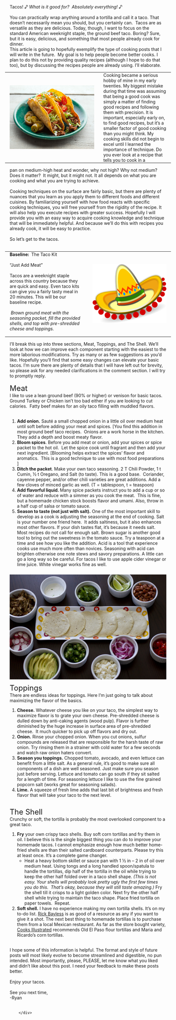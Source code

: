 ---
---

<div class="blog-content">
				<div class="paragraph" style="text-align:left;">Tacos! <em>&#9834; What is it good for?&nbsp; Absolutely everything! </em><em>&#9834;</em>&nbsp;<br />&#8203;<br />You can practically wrap anything around a tortilla and call it a taco. That doesn&rsquo;t necessarily mean you should, but you certainly can.&nbsp; Tacos are as versatile as they are delicious. Today, though, I want to focus on the standard American weeknight staple, the ground beef taco. Boring? Sure, but it is easy, delicious, and something that most people already cook for dinner.&nbsp; &nbsp;&nbsp;<br />This article is going to hopefully exemplify the type of cooking posts that I will write in the future.&nbsp; My goal is to help people become better cooks. I plan to do this not by providing quality recipes (although I hope to do that too), but by discussing the recipes people are already using. I&rsquo;ll elaborate.</div>  <div><div class="wsite-multicol"><div class="wsite-multicol-table-wrap" style="margin:0 -15px;"> 	<table class="wsite-multicol-table"> 		<tbody class="wsite-multicol-tbody"> 			<tr class="wsite-multicol-tr"> 				<td class="wsite-multicol-col" style="width:56.462585034014%; padding:0 15px;"> 					 						  <div><div class="wsite-image wsite-image-border-none " style="padding-top:10px;padding-bottom:10px;margin-left:0;margin-right:0;text-align:center"> <a> <img src="/images/two-tacos.jpg" alt="Picture" style="width:auto;max-width:100%" /> </a> <div style="display:block;font-size:90%"></div> </div></div>   					 				</td>				<td class="wsite-multicol-col" style="width:43.537414965986%; padding:0 15px;"> 					 						  <div class="paragraph" style="text-align:left;">&#8203;Cooking became a serious hobby of mine in my early twenties. My biggest mistake during that time was assuming that being a good cook was simply a matter of finding good recipes and following them with precision. It is important, especially early on, to find good recipes, but it&rsquo;s a smaller factor of good cooking than you might think. My cooking skills did not begin to excel until I learned the importance of technique. Do you ever look at a recipe that tells you to cook in a&nbsp;</div>   					 				</td>			</tr> 		</tbody> 	</table> </div></div></div>  <div class="paragraph" style="text-align:left;"><span>pan on medium-high heat and wonder, why not high? Why not medium? Does it matter?&nbsp; It might, but it might not. It all depends on what you are cooking and what you are trying to achieve. &nbsp;</span><br /><br />&#8203;Cooking techniques on the surface are fairly basic, but there are plenty of nuances that you learn as you apply them to different foods and different cuisines. By familiarizing yourself with how food reacts with specific cooking techniques, you will free yourself from the rigidity of the recipe. It will also help you execute recipes with greater success. Hopefully I will provide you with an easy way to acquire cooking knowledge and technique that will be immediately helpful. And because we&rsquo;ll do this with recipes you already cook, it will be easy to practice.<br />&#8203;<br />So let&rsquo;s get to the tacos.<br /><br /></div>  <div><div class="wsite-multicol"><div class="wsite-multicol-table-wrap" style="margin:0 -15px;"> 	<table class="wsite-multicol-table"> 		<tbody class="wsite-multicol-tbody"> 			<tr class="wsite-multicol-tr"> 				<td class="wsite-multicol-col" style="width:50%; padding:0 15px;"> 					 						  <div class="paragraph" style="text-align:left;"><strong>Baseline:</strong>&nbsp; The Taco Kit<br /><br />&ldquo;Just Add Meat&rdquo;&nbsp;<br /><br />Tacos are a weeknight staple across this country because they are quick and easy. Even taco kits can give you a fairly tasty meal in 20 minutes. This will be our baseline recipe.<br /><br /><em>&nbsp;Brown ground meat with the seasoning packet, fill the provided shells, and top with pre-shredded cheese and toppings. </em><br /><br /></div>   					 				</td>				<td class="wsite-multicol-col" style="width:50%; padding:0 15px;"> 					 						  <div><div class="wsite-image wsite-image-border-none " style="padding-top:10px;padding-bottom:10px;margin-left:0;margin-right:0;text-align:center"> <a> <img src="/images/mexi-hat.png" alt="Picture" style="width:auto;max-width:100%" /> </a> <div style="display:block;font-size:90%"></div> </div></div>   					 				</td>			</tr> 		</tbody> 	</table> </div></div></div>  <div class="paragraph" style="text-align:left;"><span>I&rsquo;ll break this up into three sections, Meat, Toppings, and The Shell. We&rsquo;ll look at how we can improve each component starting with the easiest to the more laborious modifications. Try as many or as few suggestions as you&rsquo;d like. Hopefully you&rsquo;ll find that some easy changes can elevate your basic tacos. I&rsquo;m&nbsp;&#8203;sure there are plenty of details that I will have left out for brevity, so please ask for any needed clarifications in the comment section. I will try to promptly reply.</span></div>  <div class="paragraph" style="text-align:left;">&nbsp;<br /><font size="5">Meat</font><br />I like to use a lean ground beef (90% or higher) or venison for basic tacos.&nbsp; Ground Turkey or Chicken isn&rsquo;t too bad either if you are looking to cut calories.&nbsp; Fatty beef makes for an oily taco filling with muddled flavors.&nbsp;<br />&#8203;<ol><li><strong>Add onion.</strong> Saut&eacute; a small chopped onion in a little oil over medium heat until soft before adding your meat and spices. [You find this addition in most ground beef taco recipes.&nbsp; Onions are a work horse in the kitchen.&nbsp; They add a depth and boost meaty flavor.</li><li><strong>Bloom spices</strong>. Before you add meat or onion, add your spices or spice packet to the hot oil.&nbsp; Let the spice cook until fragrant and then add your next ingredient. [Blooming helps extract the spices&rsquo; flavor and aromatics.&nbsp; This is a good technique to use with most food preparations ]</li><li><strong>Ditch the packet</strong>. Make your own taco seasoning. 2 T Chili Powder, 1 t Cumin, &frac12; t Oregano, and Salt (to taste). This is a good base.&nbsp; Coriander, cayenne pepper, and/or other chili varieties are great additions. Add a few cloves of minced garlic as well. (T = tablespoon, t = teaspoon)</li><li><strong>Add flavorful liquid. </strong>Many spice packets instruct you to add a cup or so of water and reduce with a simmer as you cook the meat.&nbsp; This is fine, but a homemade chicken stock boosts flavor and umami. Also, throw in a half cup of salsa or tomato sauce.</li><li><strong>Season to taste (not just with salt).</strong> One of the most important skill to develop as a cook is adjusting the seasoning at the end of cooking. Salt is your number one friend here.&nbsp; It adds saltiness, but it also enhances most other flavors. If your dish tastes flat, it&rsquo;s because it needs salt. Most recipes do not call for enough salt. Brown sugar is another good tool to bring out the sweetness in the tomato sauce. Try a teaspoon at a time and see how you like the addition. Acid is a tool that experience cooks use much more often than novices. Seasoning with acid can brighten otherwise one note stews and savory preparations. A little can go a long way so be careful. For tacos I like to use apple cider vinegar or lime juice. White vinegar works fine as well.</li></ol></div>  <div><div class="wsite-image wsite-image-border-none " style="padding-top:10px;padding-bottom:10px;margin-left:0px;margin-right:0px;text-align:center"> <a> <img src="/images/taco-toppings.jpg?515" alt="Picture" style="width:515;max-width:100%" /> </a> <div style="display:block;font-size:90%"></div> </div></div>  <div class="paragraph" style="text-align:left;"><font size="5">Toppings</font><br />There are endless ideas for toppings. Here I&rsquo;m just going to talk about maximizing the flavor of the basics.<ol><li><strong>Cheese.</strong> Whatever cheese you like on your taco, the simplest way to maximize flavor is to grate your own cheese. Pre-shredded cheese is dulled down by anti-caking agents (wood pulp). Flavor is further diminished by the huge increase in surface area of pre-shredded cheese.&nbsp; It much quicker to pick up off flavors and dry out.</li><li><strong>Onion.</strong> Rinse your chopped onion. When you cut onions, sulfur compounds are released that are responsible for the harsh taste of raw onion. Try rinsing them in a strainer with cold water for a few seconds and watch raw onion haters convert.</li><li><strong>Season you toppings.</strong> Chopped tomato, avocado, and even lettuce can benefit from a little salt. As a general rule, it&rsquo;s good to make sure all components of a dish are well seasoned. Just make sure you season just before serving. Lettuce and tomato can go south if they sit salted for a length of time. For seasoning lettuce I like to use the fine grained popcorn salt (works great for seasoning salads).</li><li><strong>Lime.</strong> A squeeze of fresh lime adds that last bit of brightness and fresh flavor that will take your taco to the next level.</li></ol></div>  <div class="paragraph" style="text-align:left;"><br /><font size="5">The Shell </font><br />Crunchy or soft, the tortilla is probably the most overlooked component to a great taco.<ol><li><strong>Fry</strong> your own crispy taco shells. Buy soft corn tortillas and fry them in oil. I believe this is the single biggest thing you can do to improve your homemade tacos. I cannot emphasize enough how much better home-fried shells are than their salted cardboard counterparts. Please try this at least once. It&rsquo;s a complete game changer.&nbsp;<br /><ul><li>Heat a heavy bottom skillet or sauce pan with 1 &frac12; in &ndash; 2 in of oil over medium heat. Using tongs and a long handled spoon/spatula to handle the tortillas, dip half of the tortilla in the oil while trying to keep the other half folded over in a taco shell shape. <em>(This is not easy. Your shells will probably look pretty ugly the first few times you do this.&nbsp; That&rsquo;s okay, because they will still taste amazing.)</em> Fry the shell till it crisps to a light golden color. Next fry the other half shell while trying to maintain the taco shape. Place fried tortilla on paper towels.&nbsp; Repeat.</li></ul></li><li><strong>Soft shell.</strong> I have no experience making my own tortilla shells. It&rsquo;s on my to-do list. <a href="http://www.rickbayless.com/recipe/flour-tortillas/">Rick Bayless</a> is as good of a resource as any if you want to give it a shot. The next best thing to homemade tortillas is to purchase them from a local Mexican restaurant. As far as the store bought variety, <a href="http://www.cooksillustrated.com/">Cooks Illustrated</a> recommends Old El Paso flour tortillas and Maria and Ricardo&rsquo;s corn tortillas.</li></ol>&nbsp;<br />I hope some of this information is helpful. The format and style of future posts will most likely evolve to become streamlined and digestible, no pun intended. Most importantly, please, PLEASE, let me know what you liked and didn&rsquo;t like about this post. I need your feedback to make these posts better.<br /><br />Enjoy your tacos.<br />&#8203;<br />See you next time,<br />-Ryan<br /><br /></div>

		</div>
